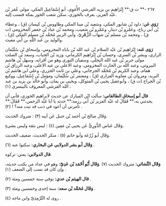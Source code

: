 ٢٦٧ -** ت ق:** إِبْرَاهِيم بن يزيد القرشي الأُمَوِي، أبو إِسْمَاعِيل المكي، مولى عُمَر بْن عَبْد العزيز، يعرف بالخوزي، سكن شعب الخوز بمكة فنسب إليه.

**رَوَى عَن:** داود بْن شابور المكي، وسَعِيد بْن مينا المكي وطاووس بْن كيسان (ق) ، وعطاء بْن أَبي رباح، وعَمْرو بْن دينار، وعَمْرو بْن شعيب، ومحمد بْن عباد بْن جعفر المخزومي (ت ق) ، ومحمد بْن مسلم بْن شهاب الزُّهْرِيّ، وأبي الزبير مُحَمَّد بْن مسلم المكي (ق) ، والوليد بن عَبد اللَّهِ بن أَبي مغيث.

**رَوَى عَنه:** إِبْرَاهِيم بْن عَبْد السلام بْن عَبد الله بْن باباه المخزومي، وإسحاق بْن سُلَيْمان الرازي، وبشر بْن السري، وحسان بْن إِبْرَاهِيم الكرماني، وزيد بْن الحباب، وسعد بْن الصلت مولى جرير بْن عَبد الله البجلي، وسفيان الثوري وهو من أقرانه، وسهل بْن هاشم البيروتي، وعبد الله بن الحارث المخزومي، وعبد الاعلى بن عبد الاعلى، وعبد الرزاق بْن همام، وعبد الكريم بْن مُحَمَّد الجرجاني، وعلي بن ثابت الجزري، وعلي ابن هاشم بْن البريد، ومروان بْن معاوية الفزاري (ق) ، ومعتمر بْن سُلَيْمان، ومؤمل بْن إِسْمَاعِيل، ووكيع بْن الجراح (ت ق) ، وأبوعقيل يحيى بْن المتوكل، ويحيى بن يمان، وأبو خالد بن يزيد بن عبد الله القرشي المعروف بالبيسري (١) .

**قال أبو إسحاق الطالقاني:** سألت ابْن المبارك عن حديث لابراهيم الخوزي، فأبى أن يحدثني به،** فَقَالَ له عَبْد العزيز بْن أَبي رزمة:** حدثه يا أبا عَبْد الرحمن،** فَقَالَ:** تأمرني أن أعود في ذنب قد تبت منه؟ ! (٢) .

وَقَال صالح بْن أحمد بْن حنبل عَن أبيه (٣) : متروك الحديث.

وَقَال عَباس الدُّورِيُّ عَن يحيى بْن مَعِين (٤) : ليس بثقة وليس بشيءٍ.

وَقَال أبو زُرْعَة وأبو حاتم (٥) : منكر الحديث، ضعيف الحديث.

**وَقَال أبو بشر الدولابي عَن البخاري:** سكتوا عنه (٦) .

**قال الدولابي:** يعني: تركوه.

**وَقَال النَّسَائي:** متروك الحديث (٧) .**وَقَال أَبُو أَحْمَد بْن عَدِيّ:** وهو في عداد من يكتب حديثه، وإن كان قد نسب إلى الضعف (١) .

**قال الهيثم بْن عدي:** توفي سنة خمسين ومئة (٢) .

**وَقَال مُحَمَّد بْن سعد:** سنة إحدى وخمسين ومئة (٣) .

روى له التِّرْمِذِيّ وابن ماجه (٤) .